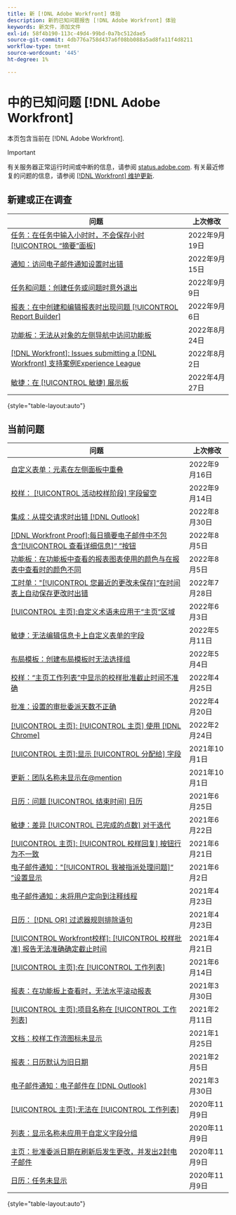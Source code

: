 ```yaml
---
title: 新 [!DNL Adobe Workfront] 体验
description: 新的已知问题报告 [!DNL Adobe Workfront] 体验
keywords: 新文件，添加文件
exl-id: 58f4b190-113c-49d4-99bd-0a7bc512dae5
source-git-commit: 4db776a758d437a6f08bb088a5ad8fa11f4d8211
workflow-type: tm+mt
source-wordcount: '445'
ht-degree: 1%

---
```


# 中的已知问题 [!DNL Adobe Workfront]

本页包含当前在 [!DNL Adobe Workfront].

>[!IMPORTANT]
>
>有关服务器正常运行时间或中断的信息，请参阅 [status.adobe.com](https://status.adobe.com). 有关最近修复的问题的信息，请参阅 [[!DNL Workfront] 维护更新](../maintenance/current-updates.md).

## 新建或正在调查

| **问题** | **上次修改** |
|---|---|
| [任务：在任务中输入小时时，不会保存小时 [!UICONTROL “摘要”面板]](known-issues-workfront/wf-hours-do-not-save-when-scrolling-summary-panel.md) | 2022年9月19日 |
| [通知：访问电子邮件通知设置时出错](known-issues-workfront/wf-notifications-preview-errors-with-options.md) | 2022年9月15日 |
| [任务和问题：创建任务或问题时意外退出](known-issues-workfront/wf-inadvertent-exit-creating-tasks-or-issues.md) | 2022年9月9日 |
| [报表：在中创建和编辑报表时出现问题 [!UICONTROL Report Builder]](known-issues-workfront/wf-reports-builder-degraded-performance.md) | 2022年9月6日 |
| [功能板：无法从对象的左侧导航中访问功能板](known-issues-workfront/wf-dashboards-cannot-open-from-left-nav.md) | 2022年8月24日 |
| [[!DNL Workfront]: Issues submitting a [!DNL Workfront] 支持案例Experience League](known-issues-workfront/wf-support-issues-submitting-support-case.md) | 2022年8月2日 |
| [敏捷：在 [!UICONTROL 敏捷] 展示板](known-issues-workfront/wf-agile-issues-moving-cards.md) | 2022年4月27日 |

{style=&quot;table-layout:auto&quot;}

## 当前问题

| **问题** | **上次修改** |
| -------------------------------------------------------------------------------------------------- | ----------------- |
| [自定义表单：元素在左侧面板中重叠](known-issues-workfront/wf-custom-forms-message-causes-element-overlap.md) | 2022年9月16日 |
| [校样： [!UICONTROL 活动校样阶段] 字段留空](known-issues-workfront/wf-documents-stages-do-not-populate-on-proof.md) | 2022年9月14日 |
| [集成：从提交请求时出错 [!DNL Outlook] ](known-issues-workfront/wf-integrations-error-when-creating-request-from-outlook.md) | 2022年8月30日 |
| [[!DNL Workfront Proof]:每日摘要电子邮件中不包含“[!UICONTROL 查看详细信息]“ ”按钮](known-issues-workfront-proof/proof-daily-summary-email-no-view-details-button.md) | 2022年8月5日 |
| [功能板：在功能板中查看的报表图表使用的颜色与在报表中查看时的颜色不同](known-issues-workfront/wf-dashboard-reports-wrong-color.md) | 2022年8月5日 |
| [工时单：&quot;[!UICONTROL 您最近的更改未保存]“在时间表上自动保存更改时出错](known-issues-workfront/wf-timesheets-recent-changes-not-saved-error.md) | 2022年7月28日 |
| [[!UICONTROL 主页]:自定义术语未应用于“主页”区域](known-issues-workfront/wf-home-custom-term-not-applied-to-home.md) | 2022年6月3日 |
| [敏捷：无法编辑信息卡上自定义表单的字段](known-issues-workfront/wf-agile-cannot-edit-fields-custom-cards.md) | 2022年5月11日 |
| [布局模板：创建布局模板时无法选择组](known-issues-workfront/wf-layout-templ-cannot-select-group.md) | 2022年5月4日 |
| [校样：“主页工作列表”中显示的校样批准截止时间不准确](known-issues-workfront-proof/inaccurate-proof-approval-deadline-displayed.md) | 2022年4月25日 |
| [批准：设置的审批委派天数不正确](known-issues-workfront/wf-approval-delegation-incorrect-number-of-days.md) | 2022年4月20日 |
| [[!UICONTROL 主页]: [!UICONTROL 主页] 使用 [!DNL Chrome]](known-issues-workfront/wf-home-summary-issues-when-not-using-chrome.md) | 2022年2月24日 |
| [[!UICONTROL 主页]:显示 [!UICONTROL 分配给] 字段](known-issues-workfront/wf-home-new-task-option-showing-deactivated-users.md) | 2021年10月1日 |
| [更新：团队名称未显示在@mention](known-issues-workfront/wf-updates-team-name-not-in-mention.md) | 2021年10月1日 |
| [日历：问题 [!UICONTROL 结束时间] 日历](known-issues-workfront/wf-calendars-issue-time-off.md) | 2021年6月25日 |
| [敏捷：差异 [!UICONTROL 已完成的点数] 对于迭代](known-issues-workfront/wf-agile-discrepancy-in-completed-points.md) | 2021年6月22日 |
| [[!UICONTROL 主页]: [!UICONTROL 校样回复] 按钮行为不一致](known-issues-workfront-proof/reply-in-proof-button-behavior-is-inconsistent.md) | 2021年6月21日 |
| [电子邮件通知：&quot;[!UICONTROL 我被指派处理问题]“ ”设置显示](known-issues-workfront/wf-email-notif-im-assigned-to-issue-displaying.md) | 2021年6月2日 |
| [电子邮件通知：未将用户定向到注释线程](known-issues-workfront/wf-email-notif-user-not-directed-to-thread.md) | 2021年4月23日 |
| [日历： [!DNL OR] 过滤器规则排除语句](known-issues-workfront/wf-calendars-or-filter-statement.md) | 2021年4月23日 |
| [[!UICONTROL Workfront校样]: [!UICONTROL 校样批准] 报告无法准确确定截止时间](known-issues-workfront-proof/proof-approval-report-cant-accurately-determine-deadlines.md) | 2021年4月21日 |
| [[!UICONTROL 主页]:在 [!UICONTROL 工作列表]](known-issues-workfront-proof/completed-proofs-stuck-in-the-work-list.md) | 2021年6月14日 |
| [报表：在功能板上查看时，无法水平滚动报表](known-issues-workfront/wf-reports-cannot-scroll-horizontally.md) | 2021年3月30日 |
| [[!UICONTROL 主页]:项目名称在 [!UICONTROL 工作列表]](known-issues-workfront/wf-home-project-name-shows-as-guid.md) | 2021年2月11日 |
| [文档：校样工作流图标未显示](known-issues-workfront-proof/proof-workflow-icon-is-not-displaying.md) | 2021年1月25日 |
| [报表：日历默认为旧日期](known-issues-workfront/wf-reports-caledar-defaults-to-old-dates.md) | 2021年2月5日 |
| [电子邮件通知：电子邮件在 [!DNL Outlook]](known-issues-workfront/wf-email-notif-not-formatting-in-outlook.md) | 2021年3月30日 |
| [[!UICONTROL 主页]:无法在 [!UICONTROL 工作列表]](known-issues-workfront/wf-home-unable-to-view-document-image.md) | 2020年11月9日 |
| [列表：显示名称未应用于自定义字段分组](known-issues-workfront/wf-lists-display-name-not-applied-to-grouping.md) | 2020年11月9日 |
| [主页：批准委派日期在刷新后发生更改，并发出2封电子邮件](known-issues-workfront/wf-home-approval-delegation-dates-changing.md) | 2020年11月9日 |
| [日历：任务未显示](known-issues-workfront/wf-calendar-tasks-not-displaying.md) | 2020年11月9日 |

{style=&quot;table-layout:auto&quot;}


<!--


-->
